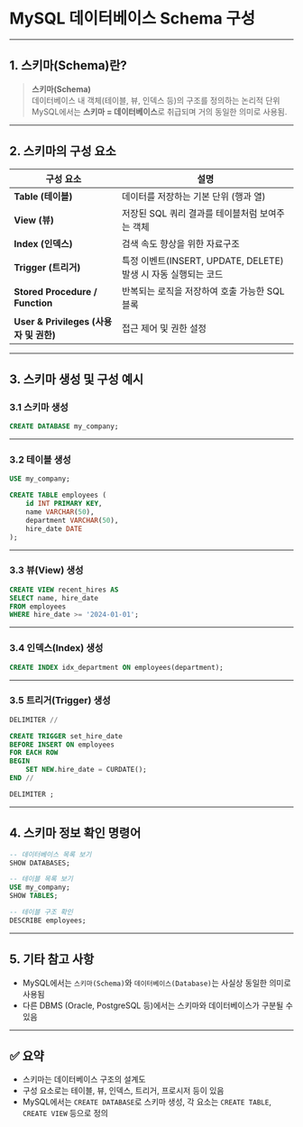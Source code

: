 # MySQL 데이터베이스 Schema 구성

---

## 1. 스키마(Schema)란?

> **스키마(Schema)**  
데이터베이스 내 객체(테이블, 뷰, 인덱스 등)의 구조를 정의하는 논리적 단위  
MySQL에서는 **스키마 = 데이터베이스**로 취급되며 거의 동일한 의미로 사용됨.  

---

## 2. 스키마의 구성 요소

| 구성 요소         | 설명 |
|------------------|------|
| **Table (테이블)**       | 데이터를 저장하는 기본 단위 (행과 열) |
| **View (뷰)**           | 저장된 SQL 쿼리 결과를 테이블처럼 보여주는 객체 |
| **Index (인덱스)**       | 검색 속도 향상을 위한 자료구조 |
| **Trigger (트리거)**     | 특정 이벤트(INSERT, UPDATE, DELETE) 발생 시 자동 실행되는 코드 |
| **Stored Procedure / Function** | 반복되는 로직을 저장하여 호출 가능한 SQL 블록 |
| **User & Privileges (사용자 및 권한)** | 접근 제어 및 권한 설정 |

---

## 3. 스키마 생성 및 구성 예시

### 3.1 스키마 생성

```sql
CREATE DATABASE my_company;
```

---

### 3.2 테이블 생성

```sql
USE my_company;

CREATE TABLE employees (
    id INT PRIMARY KEY,
    name VARCHAR(50),
    department VARCHAR(50),
    hire_date DATE
);
```

---

### 3.3 뷰(View) 생성

```sql
CREATE VIEW recent_hires AS
SELECT name, hire_date
FROM employees
WHERE hire_date >= '2024-01-01';
```

---

### 3.4 인덱스(Index) 생성

```sql
CREATE INDEX idx_department ON employees(department);
```

---

### 3.5 트리거(Trigger) 생성

```sql
DELIMITER //

CREATE TRIGGER set_hire_date
BEFORE INSERT ON employees
FOR EACH ROW
BEGIN
    SET NEW.hire_date = CURDATE();
END //

DELIMITER ;
```

---

## 4. 스키마 정보 확인 명령어

```sql
-- 데이터베이스 목록 보기
SHOW DATABASES;

-- 테이블 목록 보기
USE my_company;
SHOW TABLES;

-- 테이블 구조 확인
DESCRIBE employees;
```

---

## 5. 기타 참고 사항

- MySQL에서는 `스키마(Schema)`와 `데이터베이스(Database)`는 사실상 동일한 의미로 사용됨
- 다른 DBMS (Oracle, PostgreSQL 등)에서는 스키마와 데이터베이스가 구분될 수 있음

---

## ✅ 요약

- 스키마는 데이터베이스 구조의 설계도
- 구성 요소로는 테이블, 뷰, 인덱스, 트리거, 프로시저 등이 있음
- MySQL에서는 `CREATE DATABASE`로 스키마 생성, 각 요소는 `CREATE TABLE`, `CREATE VIEW` 등으로 정의